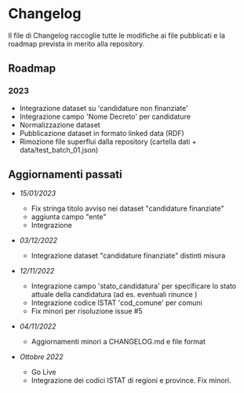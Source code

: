 # Changelog

Il file di Changelog raccoglie tutte le modifiche ai file pubblicati e la roadmap prevista in merito alla repository.

## Roadmap
### 2023
- Integrazione dataset su 'candidature non finanziate'
- Integrazione campo 'Nome Decreto' per candidature
- Normalizzazione dataset
- Pubblicazione dataset in formato linked data (RDF)
- Rimozione file superflui dalla repository (cartella dati + data/test_batch_01.json)

## Aggiornamenti passati
- *15/01/2023*
 	* Fix stringa titolo avviso nei dataset "candidature finanziate"
	* aggiunta campo "ente"
	* Integrazione  
- *03/12/2022*
	* Integrazione dataset "candidature finanziate" distinti misura
- *12/11/2022*
	* Integrazione campo 'stato_candidatura' per specificare lo stato attuale della candidatura (ad es. eventuali rinunce )
	* Integrazione codice ISTAT 'cod_comune' per comuni
	* Fix minori per risoluzione issue #5
- *04/11/2022*
	* Aggiornamenti minori a CHANGELOG.md e file format

- *Ottobre 2022* 
	* Go Live
	* Integrazione dei codici ISTAT di regioni e province. Fix minori. 



